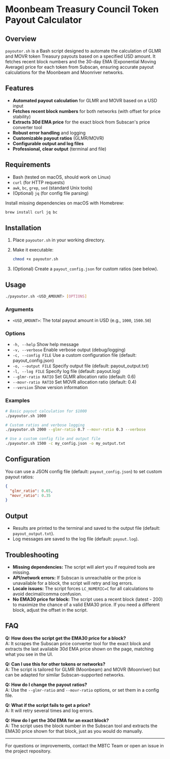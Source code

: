 # Moonbeam Treasury Council Token Payout Calculator

## Overview

`payoutor.sh` is a Bash script designed to automate the calculation of GLMR and MOVR token Treasury payouts based on a specified USD amount. It fetches recent block numbers and the 30-day EMA (Exponential Moving Average) price for each token from Subscan, ensuring accurate payout calculations for the Moonbeam and Moonriver networks.

## Features

- **Automated payout calculation** for GLMR and MOVR based on a USD input
- **Fetches recent block numbers** for both networks (with offset for price stability)
- **Extracts 30d EMA price** for the exact block from Subscan's price converter tool
- **Robust error handling** and logging
- **Customizable payout ratios** (GLMR/MOVR)
- **Configurable output and log files**
- **Professional, clear output** (terminal and file)

## Requirements

- Bash (tested on macOS, should work on Linux)
- `curl` (for HTTP requests)
- `awk`, `bc`, `grep`, `sed` (standard Unix tools)
- (Optional) `jq` (for config file parsing)

Install missing dependencies on macOS with Homebrew:

```sh
brew install curl jq bc
```

## Installation

1. Place `payoutor.sh` in your working directory.

2. Make it executable:
   
   ```sh
   chmod +x payoutor.sh
   ```

3. (Optional) Create a `payout_config.json` for custom ratios (see below).

## Usage

```sh
./payoutor.sh <USD_AMOUNT> [OPTIONS]
```

### Arguments

- `<USD_AMOUNT>`: The total payout amount in USD (e.g., `1000`, `1500.50`)

### Options

- `-h, --help`           Show help message
- `-v, --verbose`        Enable verbose output (debug/logging)
- `-c, --config FILE`    Use a custom configuration file (default: payout_config.json)
- `-o, --output FILE`    Specify output file (default: payout_output.txt)
- `-l, --log FILE`       Specify log file (default: payout.log)
- `--glmr-ratio RATIO`   Set GLMR allocation ratio (default: 0.6)
- `--movr-ratio RATIO`   Set MOVR allocation ratio (default: 0.4)
- `--version`            Show version information

### Examples

```sh
# Basic payout calculation for $1000
./payoutor.sh 1000

# Custom ratios and verbose logging
./payoutor.sh 2000 --glmr-ratio 0.7 --movr-ratio 0.3 --verbose

# Use a custom config file and output file
./payoutor.sh 1500 -c my_config.json -o my_output.txt
```

## Configuration

You can use a JSON config file (default: `payout_config.json`) to set custom payout ratios:

```json
{
  "glmr_ratio": 0.65,
  "movr_ratio": 0.35
}
```

## Output

- Results are printed to the terminal and saved to the output file (default: `payout_output.txt`).
- Log messages are saved to the log file (default: `payout.log`).

## Troubleshooting

- **Missing dependencies:** The script will alert you if required tools are missing.
- **API/network errors:** If Subscan is unreachable or the price is unavailable for a block, the script will retry and log errors.
- **Locale issues:** The script forces `LC_NUMERIC=C` for all calculations to avoid decimal/comma confusion.
- **No EMA30 price for block:** The script uses a recent block (latest - 200) to maximize the chance of a valid EMA30 price. If you need a different block, adjust the offset in the script.

## FAQ

**Q: How does the script get the EMA30 price for a block?**  
A: It scrapes the Subscan price converter tool for the exact block and extracts the last available 30d EMA price shown on the page, matching what you see in the UI.

**Q: Can I use this for other tokens or networks?**  
A: The script is tailored for GLMR (Moonbeam) and MOVR (Moonriver) but can be adapted for similar Subscan-supported networks.

**Q: How do I change the payout ratios?**  
A: Use the `--glmr-ratio` and `--movr-ratio` options, or set them in a config file.

**Q: What if the script fails to get a price?**  
A: It will retry several times and log errors. 

**Q: How do I get the 30d EMA for an exact block?**  
A: The script uses the block number in the Subscan tool and extracts the EMA30 price shown for that block, just as you would do manually.

---

For questions or improvements, contact the MBTC Team or open an issue in the project repository. 